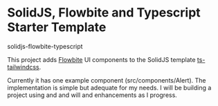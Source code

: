 # SolidJS, Flowbite and Typescript Starter Template

solidjs-flowbite-typescript

This project adds [Flowbite](https://flowbite.com/) UI components to the SolidJS template [ts-tailwindcss](https://github.com/solidjs/templates/tree/main/ts-tailwindcss).

Currently it has one example component (src/components/Alert). The implementation is simple but adequate for my needs. I will be building a project using and and will and enhancements as I progress.




